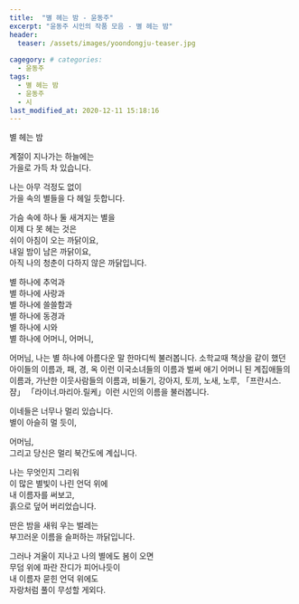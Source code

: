 ```yaml
---  
title:  "별 헤는 밤 - 윤동주"  
excerpt: "윤동주 시인의 작품 모음 - 별 헤는 밤"  
header:  
  teaser: /assets/images/yoondongju-teaser.jpg  
  
cagegory: # categories:  
  - 윤동주  
tags:  
  - 별 헤는 밤  
  - 윤동주  
  - 시  
last_modified_at: 2020-12-11 15:18:16  
---  
```



별 헤는 밤

계절이 지나가는 하늘에는  
가을로 가득 차 있습니다.

나는 아무 걱정도 없이  
가을 속의 별들을 다 헤일 듯합니다.

가슴 속에 하나 둘 새겨지는 별을  
이제 다 못 헤는 것은  
쉬이 아침이 오는 까닭이요,  
내일 밤이 남은 까닭이요,  
아직 나의 청춘이 다하지 않은 까닭입니다.

별 하나에 추억과  
별 하나에 사랑과  
별 하나에 쓸쓸함과  
별 하나에 동경과  
별 하나에 시와  
별 하나에 어머니, 어머니,

어머님, 나는 별 하나에 아름다운 말 한마디씩 불러봅니다. 소학교때 책상을  같이 했던 아이들의 이름과, 패, 경, 옥 이런 이국소녀들의 이름과 벌써 애기  어머니 된 계집애들의 이름과, 가난한 이웃사람들의 이름과, 비둘기, 강아지,  토끼, 노새, 노루, 「프란시스.쟘」 「라이너.마리아.릴케」이런 시인의 이름을 불러봅니다.

이네들은 너무나 멀리 있습니다.  
별이 아슬히 멀 듯이,

어머님,  
그리고 당신은 멀리 북간도에 계십니다.

나는 무엇인지 그리워  
이 많은 별빛이 나린 언덕 위에  
내 이름자를 써보고,  
흙으로 덮어 버리었습니다.  

딴은 밤을 새워 우는 벌레는  
부끄러운 이름을 슬퍼하는 까닭입니다.

그러나 겨울이 지나고 나의 별에도 봄이 오면  
무덤 위에 파란 잔디가 피어나듯이  
내 이름자 묻힌 언덕 위에도  
자랑처럼 풀이 무성할 게외다.